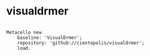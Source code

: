 # visualdrmer

```Smalltalk

Metacello new
    baseline: 'VisualDrmer';
    repository: 'github://cientopolis/visualdrmer';
    load.
    
```
